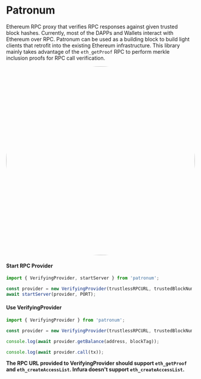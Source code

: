 # Patronum

Ethereum RPC proxy that verifies RPC responses against given trusted block hashes. Currently, most of the DAPPs and Wallets interact with Ethereum over RPC. Patronum can be used as a building block to build light clients that retrofit into the existing Ethereum infrastructure. This library mainly takes advantage of the `eth_getProof` RPC to perform merkle inclusion proofs for RPC call verification.

<div style='border-radius: 512px; width: 512px; height: 512px; overflow: hidden; margin: auto;'>
    <a title="frostnova, CC BY 2.0 &lt;https://creativecommons.org/licenses/by/2.0&gt;, via Wikimedia Commons" href="https://commons.wikimedia.org/wiki/File:Patronus.jpg"><img width="512" alt="Patronus" src="https://upload.wikimedia.org/wikipedia/commons/thumb/d/d5/Patronus.jpg/512px-Patronus.jpg"></a> 
</div>

#### Start RPC Provider

```ts
import { VerifyingProvider, startServer } from 'patronum';

const provider = new VerifyingProvider(trustlessRPCURL, trustedBlockNumber, trustedBlockHash);
await startServer(provider, PORT);
```

#### Use VerifyingProvider

```ts
import { VerifyingProvider } from 'patronum';

const provider = new VerifyingProvider(trustlessRPCURL, trustedBlockNumber, trustedBlockHash);

console.log(await provider.getBalance(address, blockTag));

console.log(await provider.call(tx));
```

**The RPC URL provided to VerifyingProvider should support `eth_getProof` and `eth_createAccessList`. Infura doesn't support `eth_createAccessList`.**
